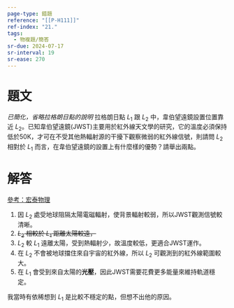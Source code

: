 ```yaml
---
page-type: 錯題
reference: "[[P-H111]]"
ref-index: "21."
tags:
  - 物複題/簡答
sr-due: 2024-07-17
sr-interval: 19
sr-ease: 270
---
```

# 題文
*已簡化，省略拉格朗日點的說明*
拉格朗日點 $L_{1}$ 跟 $L_{2}$ 中，韋伯望遠鏡設置位置靠近 $L_{2}$。已知韋伯望遠鏡(JWST)主要用於紅外線天文學的研究，它的溫度必須保持低於50K，才可在不受其他熱輻射源的干擾下觀察微弱的紅外線信號，則請問 $L_{2}$ 相對於 $L_{1}$ 而言，在韋伯望遠鏡的設置上有什麼樣的優勢？請舉出兩點。
# 解答
[參考：宏泰物理](https://youtu.be/MAhKqA6CGc4?si=aNKknu61Zn7g-Y4Y)
1. 因 $L_{2}$ 處受地球阻隔太陽電磁輻射，使背景輻射較弱，所以JWST觀測信號較清晰。
2. ~~$L_{2}$ 相較於 $L_{1}$ 距離太陽較遠，~~
2. $L_{2}$ 較 $L_{1}$ 遠離太陽，受到熱輻射少，故溫度較低，更適合JWST運作。
3. 在 $L_{2}$ 不會被地球擋住來自宇宙的紅外線，所以 $L_{2}$ 可觀測到的紅外線範圍較大。
4. 在 $L_{1}$ 會受到來自太陽的**光壓**，因此JWST需要花費更多能量來維持軌道穩定。

我當時有依稀想到 $L_{1}$ 是比較不穩定的點，但想不出他的原因。